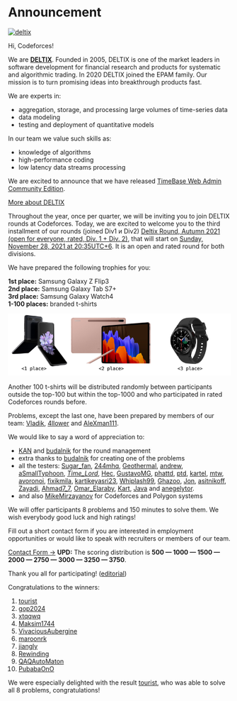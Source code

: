 # Announcement

[![deltix](images/deltix-autumn-2021.gif)](https://codeforces.com/https://deltix.io/)

 Hi, Codeforces!

We are **[DELTIX](https://codeforces.com/https://deltix.io/)**. Founded in 2005, DELTIX is one of the market leaders in software development for financial research and products for systematic and algorithmic trading. In 2020 DELTIX joined the EPAM family. Our mission is to turn promising ideas into breakthrough products fast.

We are experts in:

 * aggregation, storage, and processing large volumes of time-series data
* data modeling
* testing and deployment of quantitative models

In our team we value such skills as:

 * knowledge of algorithms
* high-performance coding
* low latency data streams processing

We are excited to announce that we have released [TimeBase Web Admin Community Edition](https://codeforces.com/https://github.com/epam/TimebaseWS).

[More about DELTIX](https://codeforces.com/https://deltix.io/) 

Throughout the year, once per quarter, we will be inviting you to join DELTIX rounds at Codeforces. Today, we are excited to welcome you to the third installment of our rounds (joined Div1 и Div2) [Deltix Round, Autumn 2021 (open for everyone, rated, Div. 1 + Div. 2)](https://codeforces.com/contest/1609), that will start on [Sunday, November 28, 2021 at 20:35UTC+6](https://codeforces.com/https://www.timeanddate.com/worldclock/fixedtime.html?day=28&month=11&year=2021&hour=17&min=35&sec=0&p1=166). It is an open and rated round for both divisions. 

We have prepared the following trophies for you: 

**1st place:** Samsung Galaxy Z Flip3  
**2nd place:** Samsung Galaxy Tab S7+  
**3rd place:** Samsung Galaxy Watch4  
**1-100 places:** branded t-shirts

![ ](images/26f8bedc390bcd32c1e99ba4dec059fb88a88102.png)

Another 100 t-shirts will be distributed randomly between participants outside the top-100 but within the top-1000 and who participated in rated Codeforces rounds before.

Problems, except the last one, have been prepared by members of our team: [Vladik](https://codeforces.com/profile/Vladik "Master Vladik"), [4llower](https://codeforces.com/profile/4llower "Candidate Master 4llower") and [AleXman111](https://codeforces.com/profile/AleXman111 "Candidate Master AleXman111").

We would like to say a word of appreciation to:

 * [KAN](https://codeforces.com/profile/KAN "Legendary Grandmaster KAN") and [budalnik](https://codeforces.com/profile/budalnik "International Grandmaster budalnik") for the round management
* extra thanks to [budalnik](https://codeforces.com/profile/budalnik "International Grandmaster budalnik") for creating one of the problems
* all the testers: [Sugar_fan](https://codeforces.com/profile/Sugar_fan "Legendary Grandmaster Sugar_fan"), [244mhq](https://codeforces.com/profile/244mhq "Legendary Grandmaster 244mhq"), [Geothermal](https://codeforces.com/profile/Geothermal "International Grandmaster Geothermal"), [andrew](https://codeforces.com/profile/andrew "Grandmaster andrew"), [aSmallTyphoon](https://codeforces.com/profile/aSmallTyphoon "Master aSmallTyphoon"), [_Time_Lord_](https://codeforces.com/profile/_Time_Lord_ "Master _Time_Lord_"), [Hec](https://codeforces.com/profile/Hec "Master Hec"), [GustavoMG](https://codeforces.com/profile/GustavoMG "Master GustavoMG"), [phattd](https://codeforces.com/profile/phattd "Master phattd"), [ptd](https://codeforces.com/profile/ptd "International Master ptd"), [kartel](https://codeforces.com/profile/kartel "Master kartel"), [mtw](https://codeforces.com/profile/mtw "International Master mtw"), [avoronoi](https://codeforces.com/profile/avoronoi "Candidate Master avoronoi"), [fixikmila](https://codeforces.com/profile/fixikmila "Candidate Master fixikmila"), [kartikeyasri23](https://codeforces.com/profile/kartikeyasri23 "Expert kartikeyasri23"), [Whiplash99](https://codeforces.com/profile/Whiplash99 "Expert Whiplash99"), [Ghazoo](https://codeforces.com/profile/Ghazoo "Expert Ghazoo"), [Jon](https://codeforces.com/profile/Jon "Expert Jon"), [asitnikoff](https://codeforces.com/profile/asitnikoff "Expert asitnikoff"), [Zayadi](https://codeforces.com/profile/Zayadi "Expert Zayadi"), [Ahmad7_7](https://codeforces.com/profile/Ahmad7_7 "Specialist Ahmad7_7"), [Omar_Elaraby](https://codeforces.com/profile/Omar_Elaraby "Specialist Omar_Elaraby"), [Kart](https://codeforces.com/profile/Kart "Specialist Kart"), [Java](https://codeforces.com/profile/Java "Specialist Java") and [anegelytor](https://codeforces.com/profile/anegelytor "Specialist anegelytor").
* and also [MikeMirzayanov](https://codeforces.com/profile/MikeMirzayanov "Headquarters, MikeMirzayanov") for Codeforces and Polygon systems

We will offer participants 8 problems and 150 minutes to solve them. We wish everybody good luck and high ratings!

Fill out a short contact form if you are interested in employment opportunities or would like to speak with recruiters or members of our team.

  [Contact Form →](https://codeforces.com/userForm/23fd00ae786e67ed) **UPD:** The scoring distribution is **500 — 1000 — **1500** — **2000** — 2750 — 3000 — 3250 — 3750**.

Thank you all for participating! ([editorial](Tutorial_(en).md))

Congratulations to the winners:  
1. [tourist](https://codeforces.com/profile/tourist "Legendary Grandmaster tourist")  
2. [gop2024](https://codeforces.com/profile/gop2024 "Legendary Grandmaster gop2024")  
3. [xtqqwq](https://codeforces.com/profile/xtqqwq "Legendary Grandmaster xtqqwq")  
4. [Maksim1744](https://codeforces.com/profile/Maksim1744 "Legendary Grandmaster Maksim1744")  
5. [VivaciousAubergine](https://codeforces.com/profile/VivaciousAubergine "Legendary Grandmaster VivaciousAubergine")  
6. [maroonrk](https://codeforces.com/profile/maroonrk "Legendary Grandmaster maroonrk")  
7. [jiangly](https://codeforces.com/profile/jiangly "Legendary Grandmaster jiangly")  
8. [Rewinding](https://codeforces.com/profile/Rewinding "Legendary Grandmaster Rewinding")  
9. [QAQAutoMaton](https://codeforces.com/profile/QAQAutoMaton "Legendary Grandmaster QAQAutoMaton")  
10. [PubabaOnO](https://codeforces.com/profile/PubabaOnO "International Grandmaster PubabaOnO") 

We were especially delighted with the result [tourist](https://codeforces.com/profile/tourist "Legendary Grandmaster tourist"), who was able to solve all 8 problems, congratulations!

